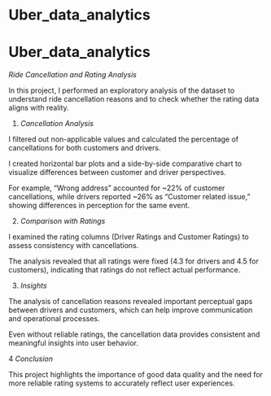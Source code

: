﻿# Uber_data_analytics

# Uber_data_analytics

*Ride Cancellation and Rating Analysis*

In this project, I performed an exploratory analysis of the dataset to understand ride cancellation reasons and to check whether the rating data aligns with reality.

1. *Cancellation Analysis*

I filtered out non-applicable values and calculated the percentage of cancellations for both customers and drivers.

I created horizontal bar plots and a side-by-side comparative chart to visualize differences between customer and driver perspectives.

For example, “Wrong address” accounted for ~22% of customer cancellations, while drivers reported ~26% as “Customer related issue,” showing differences in perception for the same event.

2. *Comparison with Ratings*

I examined the rating columns (Driver Ratings and Customer Ratings) to assess consistency with cancellations.

The analysis revealed that all ratings were fixed (4.3 for drivers and 4.5 for customers), indicating that ratings do not reflect actual performance.

3. *Insights*

The analysis of cancellation reasons revealed important perceptual gaps between drivers and customers, which can help improve communication and operational processes.

Even without reliable ratings, the cancellation data provides consistent and meaningful insights into user behavior.

4 *Conclusion*

This project highlights the importance of good data quality and the need for more reliable rating systems to accurately reflect user experiences.
